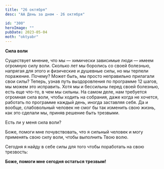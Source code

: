 ```yaml
---
title: "26 октября"
desc: "АА День за днем - 26 октября"

id: "300"
heroImage: ""
pubDate: 2023-05-04
moth: "oktyabr"
---
```


**Сила воли**

Существует мнение, что мы — химически зависимые люди — имеем огромную силу
воли. Сколько лет мы боролись со своей болезнью, напрягая для этого и
физические и душевные силы, но мы терпели поражение. Почему? Может быть, мы
просто неправильно прилагали свои силы? Теперь, узнав путь выздоровления по
программе 12 шагов, мы можем это исправить. Хотя мы и бессильны перед своей
болезнью, есть еще что-то, в чем мы сильны. На самом деле, нам требуется
огромная сила воли, чтобы ходить на собрания, даже когда не хочется, работать
по программе каждый день, иногда заставляя себя. Да и вообще, слабовольный
человек не смог бы так изменить свою жизнь, как это сделали мы, приняв решение
быть трезвыми.

Есть ли у меня сила воли?

Боже, помоги мне почувствовать, что я сильный человек и могу применять свою
силу воли, чтобы выполнить Твою волю.

Сегодня я найду в себе силы для того чтобы поработать на свою трезвость:

**Боже, помоги мне сегодня остаться трезвым!**

